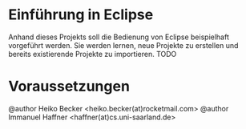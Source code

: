 Einführung in Eclipse
===

Anhand dieses Projekts soll die Bedienung von Eclipse beispielhaft vorgeführt
werden.  Sie werden lernen, neue Projekte zu erstellen und bereits existierende
Projekte zu importieren.  TODO

# Voraussetzungen


@author Heiko Becker <heiko.becker(at)rocketmail.com>
@author Immanuel Haffner <haffner(at)cs.uni-saarland.de>
